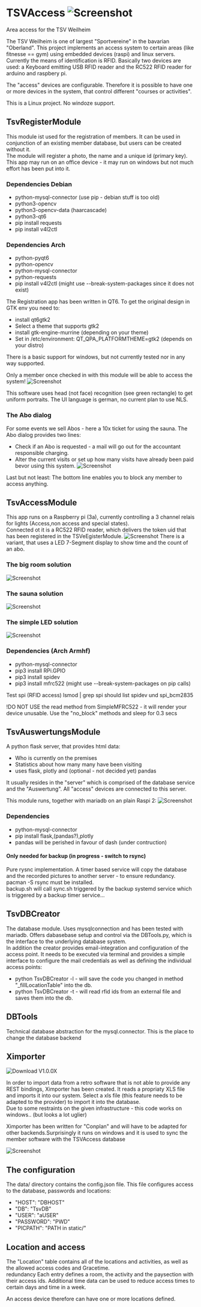 # TSVAccess  ![Screenshot](https://github.com/kanehekili/TSVAccess/blob/main/src/web/static/tsv_logo_100.png)
Area access for the TSV Weilheim

The TSV Weilheim is one of largest "Sportvereine" in the bavarian "Oberland". This project implements an access system to certain areas (like fitnesse == gym) using embedded devices (raspi) and linux servers. 
Currently the means of identification is RFID. Basically two devices are used: a Keyboard emitting USB RFID reader and the RC522 RFID reader for arduino and raspbery pi.

The "access" devices are configurable. Therefore it is possible to have one or more devices in the system, that control different "courses or activities".

This is a Linux project. No windoze support.

## TsvRegisterModule
This module ist used for the registration of members. It can be used in conjunction of an existing member database, but users can be created without it. <br />
The module will register a photo, the name and a unique id (primary key). This app may run on an office device - it may run on windows but not much effort has been put into it. 

### Dependencies Debian
* python-mysql-connector (use pip - debian stuff is too old)
* python3-opencv
* python3-opencv-data (haarcascade)
* python3-qt6
* pip install requests
* pip install v4l2ctl

### Dependencies Arch
* python-pyqt6
* python-opencv
* python-mysql-connector
* python-requests
* pip install v4l2ctl (might use --break-system-packages since it does not exist)

The Registration app has been written in QT6. To get the original design in GTK env you need to:
* install qt6gtk2
* Select a theme that supports gtk2
* install gtk-engine-murrine (depending on your theme)
* Set in /etc/environment:
  QT_QPA_PLATFORMTHEME=gtk2
(depends on your distro)

There is a basic support for windows, but not currently tested nor in any way supported.

Only a member once checked in with this module will be able to access the system!
![Screenshot](https://github.com/kanehekili/TSVAccess/blob/main/Register.png)

This software uses head (not face) recognition (see green rectangle) to get uniform portraits. The UI language is german, no current plan to use NLS.

### The Abo dialog
For some events we sell Abos - here a 10x ticket for using the sauna. The Abo dialog provides two lines:
* Check if an Abo is requested - a mail will go out for the accountant responsible charging.
* Alter the current visits or set up how many visits have already been paid bevor using this system.
![Screenshot](https://github.com/kanehekili/TSVAccess/blob/main/Abodialog.png)

Last but not least: The bottom line enables you to block any member to access anything. 

## TsvAccessModule
This app runs on a Raspberry pi (3a), currently controlling a 3 channel relais for lights (Access,non access and special states). <br /> Connected ot it is a RC522 RFID reader, which delivers the token uid that has been registered in the TSVeEgisterModule.
![Screenshot](https://github.com/kanehekili/TSVAccess/blob/main/Hardware1.jpg)
There is a variant, that uses a LED 7-Segment display to show time and the count of an abo. 

### The big room solution
![Screenshot](https://github.com/kanehekili/TSVAccess/blob/main/ampel.jpg)

### The sauna solution
![Screenshot](https://github.com/kanehekili/TSVAccess/blob/main/Sauna.jpg)

### The simple LED solution
![Screenshot](https://github.com/kanehekili/TSVAccess/blob/main/SimpleAccess.png)

### Dependencies (Arch Armhf)
* python-mysql-connector
* pip3 install RPi.GPIO
* pip3 install spidev
* pip3 install mfrc522
(might use  --break-system-packages on pip calls)

Test spi (RFID access)
lsmod | grep spi
should list spidev und spi_bcm2835

!DO NOT USE the read method from SimpleMFRC522 - it will render your device unusable.  Use the "no_block" methods and sleep for 0.3 secs


## TsvAuswertungsModule 
A python flask server, that provides html data:
 * Who is currently on the premises
 * Statistics about how many many have been visiting
 * uses flask, plotly and (optional - not decided yet) pandas

It usually resides in the "server" which is comprised of the database service and the "Auswertung". All "access" devices are connected to this server.

This module runs, together with mariadb on an plain Raspi 2:
![Screenshot](https://github.com/kanehekili/TSVAccess/blob/main/server.jpg)


### Dependencies
* python-mysql-connector
* pip install flask,(pandas?),plotly
* pandas will be perished in favour of dash (under contruction)

#### Only needed for backup (in progress - switch to rsync)
Pure rysnc implementation.
A timer based service will copy the database and the recorded pictures to another server - to ensure redundancy.  <br />
pacman -S rsync must be installed. <br />
backup.sh will call sync.sh triggered by the backup systemd service which is triggered by a backup timer service... 

## TsvDBCreator
The database module. Uses mysqlconnection and has been tested with mariadb. Offers dabasebase setup and control via the DBTools.py, which is the interface to the underlying database system. <br />
In addition the creator provides email-integration and configuration of the access point.
It needs to be executed via terminal and provides a simple interface to configure the mail credentials as well as defining the individual access points:
* python TsvDBCreator -l - will save the code you changed in method "_fillLocationTable" into the db.
* python TsvDBCreator -t - will read rfid ids from an external file and saves them into the db. 

## DBTools
Technical database abstraction for the mysql.connector. This is the place to change the database backend 

## Ximporter
![Download V1.0.0X](https://github.com/kanehekili/TSVAccess/releases/tag/V.1.0.0X)

In order to import data from a retro software that is not able to provide any REST bindings, Ximporter has been created. It reads a propriaty XLS file and imports it into our system. Select a xls file (this feature needs to be adapted to the provider) to import it into the database.  <br />
Due to some restraints on the given infrastructure - this code works on windows.. (but looks a lot uglier)

Ximporter has been written for "Conplan" and will have to be adapted for other backends.Surprisingly it runs on windows and it is used to sync the member software with the TSVAccess database

![Screenshot](https://github.com/kanehekili/TSVAccess/blob/main/Ximporter.png)


## The configuration
The data/ directory contains the config.json file. This file configures access to the database, passwords and locations:

 * "HOST": "DBHOST"
 * "DB": "TsvDB"
 * "USER": "aUSER"
 * "PASSWORD": "PWD"
 * "PICPATH": "PATH in static/"

## Location and access
The "Location" table contains all of the locations and activities, as well as the allowed access codes and Gracetime. <br /> redundancy
Each entry defines a room, the activity and the paysection with their access ids. Additional time data can be used to reduce access times to certain days and time in a week.

An access device therefore can have one or more locations defined.

